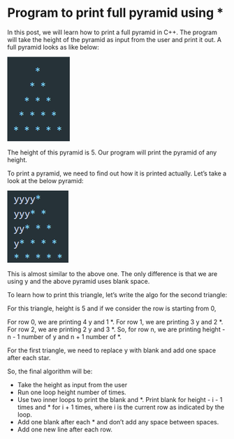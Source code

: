 
# Program to print full pyramid using *

In this post, we will learn how to print a full pyramid in C++. The program will take the height of the pyramid as input from the user and print it out.
A full pyramid looks as like below:

![Screenshot](1.PNG)

The height of this pyramid is 5. Our program will print the pyramid of any height.

To print a pyramid, we need to find out how it is printed actually. Let’s take a look at the below pyramid:

![Screenshot](2.PNG)


This is almost similar to the above one. The only difference is that we are using y and the above pyramid uses blank space.

To learn how to print this triangle, let’s write the algo for the second triangle:

For this triangle, height is 5 and if we consider the row is starting from 0,

For row 0, we are printing 4 y and 1 *.
For row 1, we are printing 3 y and 2 *.
For row 2, we are printing 2 y and 3 *.
So, for row n, we are printing height - n - 1 number of y and n + 1 number of *.

For the first triangle, we need to replace y with blank and add one space after each star.

So, the final algorithm will be:

- Take the height as input from the user
- Run one loop height number of times.
- Use two inner loops to print the blank and *. Print blank for height - i - 1 times and * for i + 1 times, where i is the current row as indicated by the loop.
- Add one blank after each * and don’t add any space between spaces.
- Add one new line after each row.
